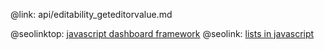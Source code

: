 @link: api/editability_geteditorvalue.md

@seolinktop: [javascript dashboard framework](https://webix.com)
@seolink: [lists in javascript](https://webix.com/widget/list/)